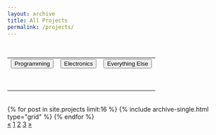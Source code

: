 ```yaml
---
layout: archive
title: All Projects
permalink: /projects/
---
```


<div class="grid__wrapper">
  <br>
  <table>
    <tbody>
      <tr style="text-align: center">
        <td style="padding-bottom: 50px;">
          <button onClick="window.location.href='#'" id="test" class="btn btn--primary btn--x-large">Programming</button>
        </td>
        <td style="padding-bottom: 50px;">
          <button onClick="window.location.href='#'" id="test" class="btn btn--primary btn--x-large">Electronics</button>
        </td>
        <td style="padding-bottom: 50px;">
          <button onClick="window.location.href='#'" id="test" class="btn btn--primary btn--x-large">Everything Else</button>
        </td>
      </tr>
    </tbody>
  </table>
  <br>
</div>

<div class="grid__wrapper">
    {% for post in site.projects limit:16 %}
      {% include archive-single.html type="grid" %}
    {% endfor %}

  <div class="archive__pagination">
    <a href="/projects/">&laquo;</a>
    <a class="active" href="/projects/">1</a>
    <a href="/projects/page-02">2</a>
    <a href="/projects/page-03">3</a>
    <!--<a href="/projects/page-04">4</a>
    <a href="/projects/page-05">5</a>
    <a href="/projects/page-06">6</a>-->
    <a href="/projects/page-02">&raquo;</a>
  </div> 
</div>

